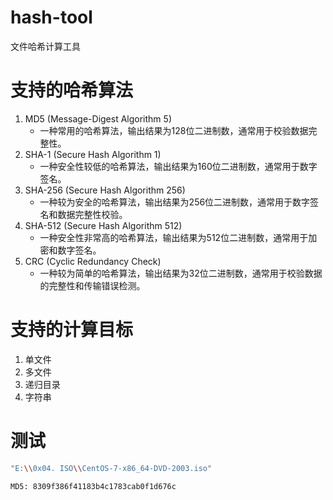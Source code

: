 # hash-tool
 文件哈希计算工具

# 支持的哈希算法
1. MD5 (Message-Digest Algorithm 5)
   - 一种常用的哈希算法，输出结果为128位二进制数，通常用于校验数据完整性。
2. SHA-1 (Secure Hash Algorithm 1)
   - 一种安全性较低的哈希算法，输出结果为160位二进制数，通常用于数字签名。
3. SHA-256 (Secure Hash Algorithm 256)
   - 一种较为安全的哈希算法，输出结果为256位二进制数，通常用于数字签名和数据完整性校验。
4. SHA-512 (Secure Hash Algorithm 512)
   - 一种安全性非常高的哈希算法，输出结果为512位二进制数，通常用于加密和数字签名。
5. CRC (Cyclic Redundancy Check)
   - 一种较为简单的哈希算法，输出结果为32位二进制数，通常用于校验数据的完整性和传输错误检测。

# 支持的计算目标
1. 单文件
2. 多文件
3. 递归目录
4. 字符串


# 测试
```bash
"E:\\0x04. ISO\\CentOS-7-x86_64-DVD-2003.iso"

MD5: 8309f386f41183b4c1783cab0f1d676c
```
